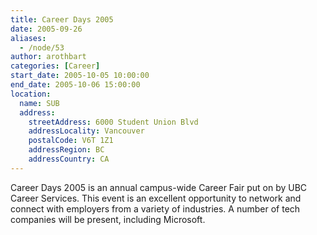 ```yaml
---
title: Career Days 2005
date: 2005-09-26
aliases:
  - /node/53
author: arothbart
categories: [Career]
start_date: 2005-10-05 10:00:00
end_date: 2005-10-06 15:00:00
location:
  name: SUB
  address:
    streetAddress: 6000 Student Union Blvd
    addressLocality: Vancouver
    postalCode: V6T 1Z1
    addressRegion: BC
    addressCountry: CA
---
```


Career Days 2005 is an annual campus-wide Career Fair put on by UBC Career Services. This event is an excellent opportunity to network and connect with employers from a variety of industries. A number of tech companies will be present, including Microsoft.
